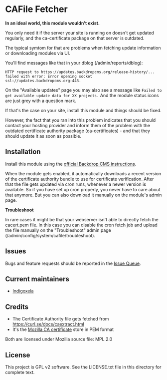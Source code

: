 # CAFile Fetcher

**In an ideal world, this module wouldn't exist.**

You only need it if the server your site is running on doesn't get updated
regularly, and the ca-certificate package on that server is outdated.

The typical symtom for that are problems when fetching update information or
downloading modules via UI.

You'll find messages like that in your dblog (/admin/reports/dblog):

```
HTTP request to https://updates.backdropcms.org/release-history/...
failed with error: Error opening socket ssl://updates.backdropcms.org:443.
```

On the "Available updates" page you may also see a message like `Failed to
get available update data for XX projects.` And the module status icons are
just grey with a question mark.

If that's the case on your site, install this module and things should be
fixed.

However, the fact that you ran into this problem indicates that you should
contact your hosting provider and inform them of the problem with the
outdated certificate authority package (ca-certificates) - and that they
should update it as soon as possible.

## Installation

Install this module using the
 [official Backdrop CMS instructions](https://docs.backdropcms.org/documentation/extend-with-modules).

When the module gets enabled, it automatically downloads a recent version of
the certificate authority bundle to use for certificate verification.
After that the file gets updated via cron runs, whenever a newer version is
available. So if you have set up cron properly, you never have to care about
that anymore. But you can also download it manually on the module's admin page.

**Troubleshoot**

In rare cases it might be that your webserver isn't able to directly fetch
the cacert.pem file. In this case you can disable the cron fetch job and
upload the file manually on the "Troubleshoot" admin page
(/admin/config/system/cafile/troubleshoot).

## Issues

Bugs and feature requests should be reported in the
 [Issue Queue](https://github.com/backdrop-contrib/cafilefetcher/issues).

## Current maintainers

- [Indigoxela](https://github.com/indigoxela)

## Credits

- The Certificate Authority file gets fetched from https://curl.se/docs/caextract.html
- It's the [Mozilla CA certificate](https://wiki.mozilla.org/CA) store in PEM format

Both are licensed under Mozilla source file: MPL 2.0

## License

This project is GPL v2 software. See the LICENSE.txt file in this directory for complete text.
